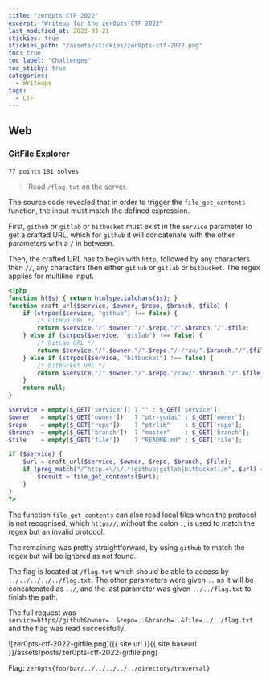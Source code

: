 ```yaml
---
title: "zer0pts CTF 2022"
excerpt: "Writeup for the zer0pts CTF 2022"
last_modified_at: 2022-03-21
stickies: true
stickies_path: "/assets/stickies/zer0pts-ctf-2022.png"
toc: true
toc_label: "Challenges"
toc_sticky: true
categories:
  - Writeups
tags:
  - CTF
---
```


## Web
### GitFile Explorer
`77 points` `181 solves`

> Read `/flag.txt` on the server.

The source code revealed that in order to trigger the `file_get_contents` function, the input must match the defined expression.

First, `github` or `gitlab` or `bitbucket` must exist in the `service` parameter to get a crafted URL, which for `github` it will concatenate with the other parameters with a `/` in between.

Then, the crafted URL has to begin with `http`, followed by any characters then `//`, any characters then either `github` or `gitlab` or `bitbucket`. The regex applies for multiline input.

```php
<?php
function h($s) { return htmlspecialchars($s); }
function craft_url($service, $owner, $repo, $branch, $file) {
    if (strpos($service, "github") !== false) {
        /* GitHub URL */
        return $service."/".$owner."/".$repo."/".$branch."/".$file;
    } else if (strpos($service, "gitlab") !== false) {
        /* GitLab URL */
        return $service."/".$owner."/".$repo."/-/raw/".$branch."/".$file;
    } else if (strpos($service, "bitbucket") !== false) {
        /* BitBucket URL */
        return $service."/".$owner."/".$repo."/raw/".$branch."/".$file;
    }
    return null;
}

$service = empty($_GET['service']) ? "" : $_GET['service'];
$owner   = empty($_GET['owner'])   ? "ptr-yudai" : $_GET['owner'];
$repo    = empty($_GET['repo'])    ? "ptrlib"    : $_GET['repo'];
$branch  = empty($_GET['branch'])  ? "master"    : $_GET['branch'];
$file    = empty($_GET['file'])    ? "README.md" : $_GET['file'];

if ($service) {
    $url = craft_url($service, $owner, $repo, $branch, $file);
    if (preg_match("/^http.+\/\/.*(github|gitlab|bitbucket)/m", $url) === 1) {
        $result = file_get_contents($url);
    }
}
?>
```

The function `file_get_contents` can also read local files when the protocol is not recognised, which `https//`, without the colon `:`, is used to match the regex but an invalid protocol.

The remaining was pretty straightforward, by using `github` to match the regex but will be ignored as not found.

The flag is located at `/flag.txt` which should be able to access by `../../../../../flag.txt`. The other parameters were given `..` as it will be concatenated as `../`, and the last parameter was given `../../flag.txt` to finish the path.

The full request was `service=https//github&owner=..&repo=..&branch=..&file=../../flag.txt` and the flag was read successfully.

![zer0pts-ctf-2022-gitfile.png]({{ site.url }}{{ site.baseurl }}/assets/posts/zer0pts-ctf-2022-gitfile.png)

Flag: `zer0pts{foo/bar/../../../../../directory/traversal}`

<br>
